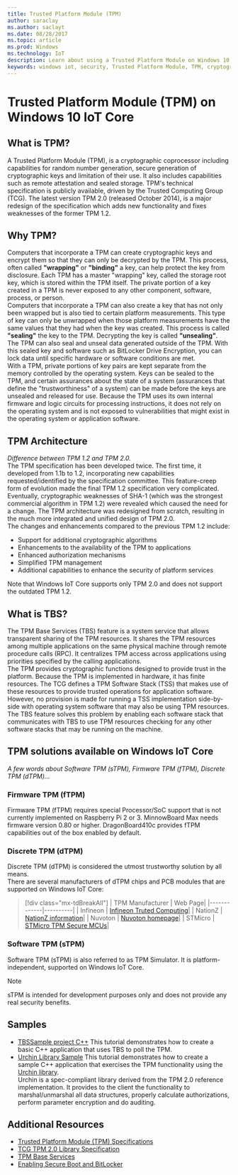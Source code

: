 ```yaml
---
title: Trusted Platform Module (TPM)
author: saraclay
ms.author: saclayt
ms.date: 08/28/2017
ms.topic: article
ms.prod: Windows
ms.technology: IoT
description: Learn about using a Trusted Platform Module on Windows 10 IoT Core.
keywords: windows iot, security, Trusted Platform Module, TPM, cryptography, keys
---
```


# Trusted Platform Module (TPM) on Windows 10 IoT Core

## What is TPM?
A Trusted Platform Module (TPM), is a cryptographic coprocessor including capabilities for random number generation, secure generation of cryptographic keys and limitation of their use. It also includes capabilities such as remote attestation and sealed storage.
TPM's technical specification is publicly available, driven by the Trusted Computing Group (TCG). The latest version TPM 2.0 (released October 2014), is a major redesign of the specification which adds new functionality and fixes weaknesses of the former TPM 1.2.

## Why TPM?  
Computers that incorporate a TPM can create cryptographic keys and encrypt them so that they can only be decrypted by the TPM. This process, often called **"wrapping"** or **"binding"** a key, can help protect the key from disclosure. Each TPM has a master "wrapping" key, called the storage root key, which is stored within the TPM itself. The private portion of a key created in a TPM is never exposed to any other component, software, process, or person.  
Computers that incorporate a TPM can also create a key that has not only been wrapped but is also tied to certain platform measurements. This type of key can only be unwrapped when those platform measurements have the same values that they had when the key was created. This process is called **"sealing"** the key to the TPM. Decrypting the key is called **"unsealing"**. The TPM can also seal and unseal data generated outside of the TPM. With this sealed key and software such as BitLocker Drive Encryption, you can lock data until specific hardware or software conditions are met.  
With a TPM, private portions of key pairs are kept separate from the memory controlled by the operating system. Keys can be sealed to the TPM, and certain assurances about the state of a system (assurances that define the "trustworthiness" of a system) can be made before the keys are unsealed and released for use. Because the TPM uses its own internal firmware and logic circuits for processing instructions, it does not rely on the operating system and is not exposed to vulnerabilities that might exist in the operating system or application software.

## TPM Architecture
_Difference between TPM 1.2 and TPM 2.0._  
The TPM specification has been developed twice. The first time, it developed from 1.1b to 1.2, incorporating  new capabilities requested/identified by the specification committee. This feature-creep form of evolution made the final TPM 1.2 specification very complicated. Eventually, cryptographic weaknesses of SHA-1 (which was the strongest commercial algorithm in TPM 1.2) were revealed which caused the need for a change. The TPM architecture was redesigned from scratch, resulting in the much more integrated and unified design of TPM 2.0.  
The changes and enhancements compared to the previous TPM 1.2 include:

* Support for additional cryptographic algorithms
* Enhancements to the availability of the TPM to applications
* Enhanced authorization mechanisms
* Simplified TPM management
* Additional capabilities to enhance the security of platform services

Note that Windows IoT Core supports only TPM 2.0 and does not support the outdated TPM 1.2.

## What is TBS? 
The TPM Base Services (TBS) feature is a system service that allows transparent sharing of the TPM resources. It shares the TPM resources among multiple applications on the same physical machine through remote procedure calls (RPC). It centralizes TPM access across applications using priorities specified by the calling applications.  
The TPM provides cryptographic functions designed to provide trust in the platform. Because the TPM is implemented in hardware, it has finite resources. The TCG defines a TPM Software Stack (TSS) that makes use of these resources to provide trusted operations for application software. However, no provision is made for running a TSS implementation side-by-side with operating system software that may also be using TPM resources. The TBS feature solves this problem by enabling each software stack that communicates with TBS to use TPM resources checking for any other software stacks that may be running on the machine.

## TPM solutions available on Windows IoT Core  
_A few words about Software TPM (sTPM), Firmware TPM (fTPM), Discrete TPM (dTPM)..._

### Firmware TPM (fTPM)  
Firmware TPM (fTPM) requires special Processor/SoC support that is not currently implemented on Raspberry Pi 2 or 3. MinnowBoard Max needs firmware version 0.80 or higher. DragonBoard410c provides fTPM capabilities out of the box enabled by default.  

### Discrete TPM (dTPM)  
Discrete TPM (dTPM) is considered the utmost trustworthy solution by all means.  
There are several manufacturers of dTPM chips and PCB modules that are supported on Windows IoT Core:

> [!div class="mx-tdBreakAll"]
> | TPM Manufacturer | Web Page|
> |-------------|----------|
> | Infineon | [Infineon Truted Computing](http://www.infineon.com/cms/en/product/security-ic/trusted-computing/channel.html?channel=db3a30433efacd9a013f10d2a7264daa)|
> | NationZ | [NationZ information](http://www.trustedcomputinggroup.org/nationz-technologies-inc)|
> | Nuvoton | [Nuvoton homepage](https://www.nuvoton.com/hq/products/cloud-computing/security/trusted-platform-module-tpm)|
> | STMicro | [STMicro TPM Secure MCUs](http://www.st.com/web/en/catalog/mmc/FM143/CL1814/SC1522)|

### Software TPM (sTPM)  
Software TPM (sTPM) is also referred to as TPM Simulator. It is platform-independent, supported on Windows IoT Core.  

> [!NOTE]
> sTPM is intended for development purposes only and does not provide any real security benefits.  


## Samples  
* [TBSSample project C++](https://developer.microsoft.com/en-us/windows/iot/samples/tbssample)
  This tutorial demonstrates how to create a basic C++ application that uses TBS to poll the TPM.  
* [Urchin Library Sample](https://developer.microsoft.com/en-us/windows/iot/samples/urchinlibrary)
  This tutorial demonstrates how to create a sample C++ application that exercises the TPM functionality using the [Urchin library](https://github.com/ms-iot/securit).  
  Urchin is a spec-compliant library derived from the TPM 2.0 reference implementation. It provides to the client the functionality to marshal/unmarshal all data structures, properly calculate authorizations, perform parameter encryption and do auditing.

## Additional Resources  
* [Trusted Platform Module (TPM) Specifications](http://www.trustedcomputinggroup.org/developers/trusted_platform_module) 
* [TCG TPM 2.0 Library Specification](http://www.trustedcomputinggroup.org/resources/tpm_library_specification)
* [TPM Base Services](https://msdn.microsoft.com/en-us/library/windows/desktop/aa446796(v=vs.85).aspx) 
* [Enabling Secure Boot and BitLocker](SecureBootAndBitLocker.md)

